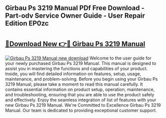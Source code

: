 ## Girbau Ps 3219 Manual PDf Free Download - Part-odv Service Owner Guide - User Repair Edition EP0zc

# <h2><a href="http://cf10178.oget.top/?id=Girbau+Ps+3219+Manual">🔗Download New 👉🔴 Girbau Ps 3219 Manual</a></h2>

[![Girbau Ps 3219 Manual new download](https://i.imgur.com/5g1atiW.png)](http://cf10178.oget.top/?id=Girbau+Ps+3219+Manual)
Welcome to the user guide for your newly purchased Girbau Ps 3219 Manual. This manual is designed to assist you in mastering the functions and capabilities of your product. Inside, you will find detailed information on features, setup, usage, maintenance, and problem-solving. Before you begin using your Girbau Ps 3219 Manual, please take a moment to read this manual carefully. It contains essential information on product setup, operation, maintenance, and troubleshooting, ensuring that you are able to use the product safely and effectively. Enjoy the seamless integration of list of features with your new Girbau Ps 3219 Manual. We're Committed to Excellence Girbau Ps 3219 Manual. Our team is dedicated to providing exceptional customer support.
